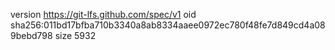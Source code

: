 version https://git-lfs.github.com/spec/v1
oid sha256:011bd17bfba710b3340a8ab8334aaee0972ec780f48fe7d849cd4a089bebd798
size 5932
